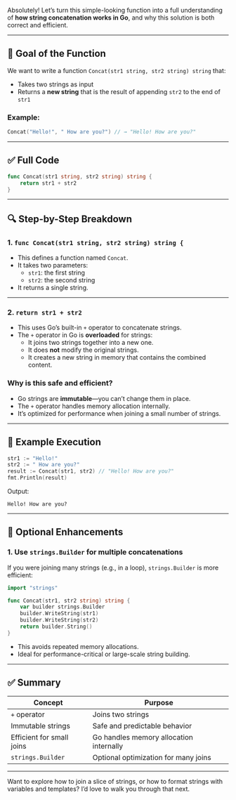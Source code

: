 Absolutely! Let’s turn this simple-looking function into a full understanding of **how string concatenation works in Go**, and why this solution is both correct and efficient.

---

## 🧠 Goal of the Function

We want to write a function `Concat(str1 string, str2 string) string` that:

- Takes two strings as input
- Returns a **new string** that is the result of appending `str2` to the end of `str1`

### Example:
```go
Concat("Hello!", " How are you?") // → "Hello! How are you?"
```

---

## ✅ Full Code

```go
func Concat(str1 string, str2 string) string {
	return str1 + str2
}
```

---

## 🔍 Step-by-Step Breakdown

### 1. `func Concat(str1 string, str2 string) string {`

- This defines a function named `Concat`.
- It takes two parameters:
  - `str1`: the first string
  - `str2`: the second string
- It returns a single string.

---

### 2. `return str1 + str2`

- This uses Go’s built-in `+` operator to concatenate strings.
- The `+` operator in Go is **overloaded** for strings:
  - It joins two strings together into a new one.
  - It does **not** modify the original strings.
  - It creates a new string in memory that contains the combined content.

### Why is this safe and efficient?

- Go strings are **immutable**—you can’t change them in place.
- The `+` operator handles memory allocation internally.
- It’s optimized for performance when joining a small number of strings.

---

## 🧪 Example Execution

```go
str1 := "Hello!"
str2 := " How are you?"
result := Concat(str1, str2) // "Hello! How are you?"
fmt.Println(result)
```

Output:
```
Hello! How are you?
```

---

## 🧼 Optional Enhancements

### 1. Use `strings.Builder` for multiple concatenations

If you were joining many strings (e.g., in a loop), `strings.Builder` is more efficient:

```go
import "strings"

func Concat(str1, str2 string) string {
	var builder strings.Builder
	builder.WriteString(str1)
	builder.WriteString(str2)
	return builder.String()
}
```

- This avoids repeated memory allocations.
- Ideal for performance-critical or large-scale string building.

---

## ✅ Summary

| Concept | Purpose |
|--------|---------|
| `+` operator | Joins two strings |
| Immutable strings | Safe and predictable behavior |
| Efficient for small joins | Go handles memory allocation internally |
| `strings.Builder` | Optional optimization for many joins |

---

Want to explore how to join a slice of strings, or how to format strings with variables and templates? I’d love to walk you through that next.
